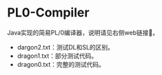 # PL0-Compiler

Java实现的简易PL/0编译器，说明请见右侧web链接🔗。

- dargon2.txt：测试DL和SL的区别。
- dragon1.txt：部分测试代码。
- dragon0.txt：完整的测试代码。

